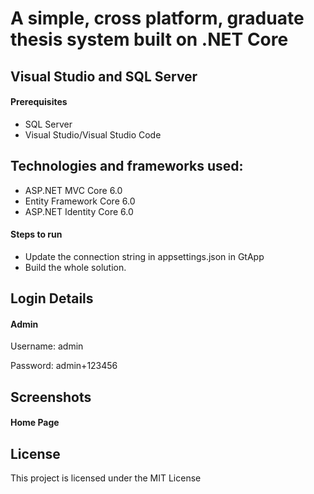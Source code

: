 # A simple, cross platform, graduate thesis system built on .NET Core 

## Visual Studio and SQL Server

#### Prerequisites

- SQL Server
- Visual Studio/Visual Studio Code

## Technologies and frameworks used:

- ASP.NET MVC Core 6.0
- Entity Framework Core 6.0
- ASP.NET Identity Core 6.0

#### Steps to run

- Update the connection string in appsettings.json in GtApp
- Build the whole solution.

## Login Details

#### Admin
Username: admin

Password: admin+123456


## Screenshots

#### Home Page

## License

This project is licensed under the MIT License




